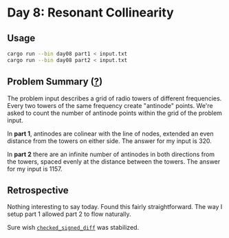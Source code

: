 # Day 8: Resonant Collinearity

## Usage

```bash
cargo run --bin day08 part1 < input.txt
cargo run --bin day08 part2 < input.txt
```

## Problem Summary ([?](https://adventofcode.com/2024/day/8))

The problem input describes a grid of radio towers of different frequencies.
Every two towers of the same frequency create "antinode" points.
We're asked to count the number of antinode points within the grid of the problem input.

In **part 1**, antinodes are colinear with the line of nodes, extended an even distance from the towers on either side.
The answer for my input is 320.

In **part 2** there are an infinite number of antinodes in both directions from the towers, spaced evenly at the distance between the towers.
The answer for my input is 1157.

## Retrospective

Nothing interesting to say today.
Found this fairly straightforward.
The way I setup part 1 allowed part 2 to flow naturally.

Sure wish [`checked_signed_diff`](https://doc.rust-lang.org/std/primitive.usize.html#method.checked_signed_diff) was stabilized.
